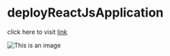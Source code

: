 # deployReactJsApplication

click here to visit [link](https://akshanshchauhan.github.io/deployReactJsApplication/)

![This is an image](https://github.com/account)

